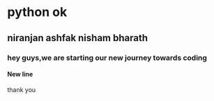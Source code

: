 # python ok

## niranjan ashfak nisham bharath

### hey guys,we are starting our new journey towards coding 

#### New line

thank you

